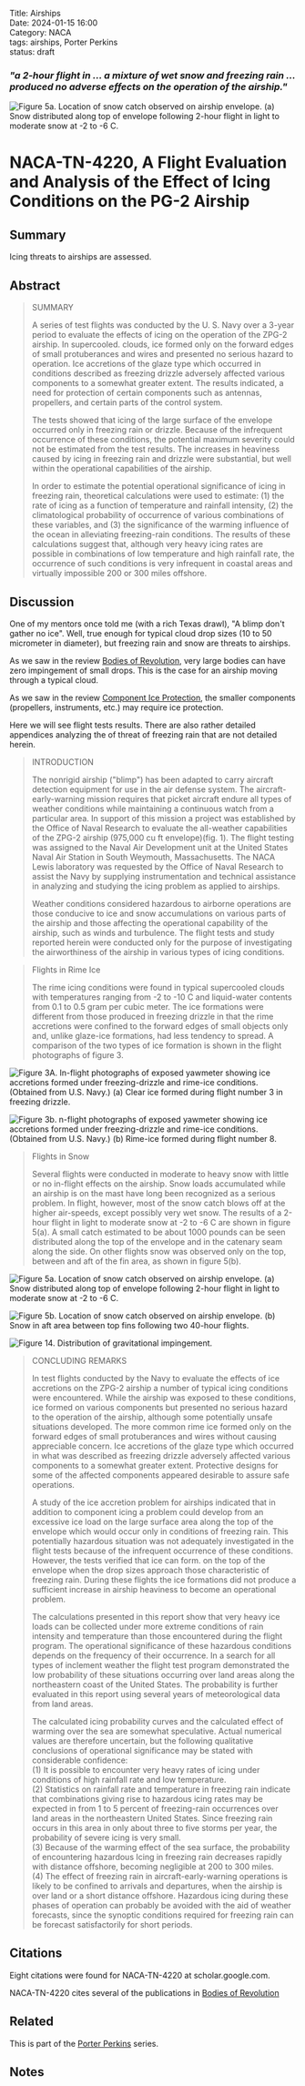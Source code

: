 Title: Airships  
Date: 2024-01-15 16:00  
Category: NACA  
tags: airships, Porter Perkins  
status: draft  

### _"a 2-hour flight in ... a mixture of wet snow and freezing rain ... produced no adverse effects on the operation of the airship."_  

![Figure 5a. Location of snow catch observed on airship envelope. 
(a) Snow distributed along top of envelope following 2-hour flight in light to moderate snow at -2 to -6 C.](images%2FNACA-TN-4220%2FFigure%205a.png)  

# NACA-TN-4220, A Flight Evaluation and Analysis of the Effect of Icing Conditions on the PG-2 Airship  

## Summary  

Icing threats to airships are assessed.  

## Abstract  

>SUMMARY  
> 
>A series of test flights was conducted by the U. S. Navy over a 3-year 
period to evaluate the effects of icing on the operation of the
ZPG-2 airship. In supercooled. clouds, ice formed only on the forward
edges of small protuberances and wires and presented no serious hazard
to operation. Ice accretions of the glaze type which occurred in conditions 
described as freezing drizzle adversely affected various components
to a somewhat greater extent. The results indicated, a need for protection 
of certain components such as antennas, propellers, and certain
parts of the control system.  
> 
>The tests showed that icing of the large surface of the envelope
occurred only in freezing rain or drizzle. Because of the infrequent
occurrence of these conditions, the potential maximum severity could not
be estimated from the test results. The increases in heaviness caused
by icing in freezing rain and drizzle were substantial, but well within
the operational capabilities of the airship.  
> 
>In order to estimate the potential operational significance of icing
in freezing rain, theoretical calculations were used to estimate: (1)
the rate of icing as a function of temperature and rainfall intensity,
(2) the climatological probability of occurrence of various combinations
of these variables, and (3) the significance of the warming influence of
the ocean in alleviating freezing-rain conditions. The results of these
calculations suggest that, although very heavy icing rates are possible
in combinations of low temperature and high rainfall rate, the occurrence
of such conditions is very infrequent in coastal areas and virtually impossible 
200 or 300 miles offshore.  

## Discussion  

One of my mentors once told me (with a rich Texas drawl), "A blimp don't gather no ice". 
Well, true enough for typical cloud drop sizes (10 to 50 micrometer in diameter), 
but freezing rain and snow are threats to airships.

As we saw in the review [Bodies of Revolution]({filename}bodies%20of%20revolution.md), 
very large bodies can have zero impingement of small drops. 
This is the case for an airship moving through a typical cloud. 

As we saw in the review [Component Ice Protection]({filename}Component%20Ice%20Protection.md), 
the smaller components (propellers, instruments, etc.) may require ice protection.  

Here we will see flight tests results. 
There are also rather detailed appendices analyzing the of threat of freezing rain that are not detailed herein. 

>INTRODUCTION  
> 
>The nonrigid airship ("blimp") has been adapted to carry aircraft
detection equipment for use in the air defense system. The aircraft-early-warning 
mission requires that picket aircraft endure all types of
weather conditions while maintaining a continuous watch from a particular
area. In support of this mission a project was established by the Office
of Naval Research to evaluate the all-weather capabilities of the ZPG-2
airship (975,000 cu ft envelope)(fig. 1). The flight testing was assigned
to the Naval Air Development unit at the United States Naval Air Station
in South Weymouth, Massachusetts. The NACA Lewis laboratory was requested
by the Office of Naval Research to assist the Navy by supplying instrumentation 
and technical assistance in analyzing and studying the icing
problem as applied to airships.  
> 
>Weather conditions considered hazardous to airborne operations are
those conducive to ice and snow accumulations on various parts of the
airship and those affecting the operational capability of the airship,
such as winds and turbulence. The flight tests and study reported herein
were conducted only for the purpose of investigating the airworthiness of
the airship in various types of icing conditions.  

>Flights in Rime Ice  
> 
>The rime icing conditions were found in typical supercooled clouds
with temperatures ranging from -2 to -10 C and liquid-water contents
from 0.1 to 0.5 gram per cubic meter. The ice formations were different
from those produced in freezing drizzle in that the rime accretions were
confined to the forward edges of small objects only and, unlike glaze-ice 
formations, had less tendency to spread. A comparison of the two
types of ice formation is shown in the flight photographs of figure 3.

![Figure 3A. In-flight photographs of exposed yawmeter showing ice accretions formed under freezing-drizzle and rime-ice conditions. (Obtained from U.S. Navy.)
(a) Clear ice formed during flight number 3 in freezing drizzle.](images%2FNACA-TN-4220%2FFigure%203A.png)  

![Figure 3b. n-flight photographs of exposed yawmeter showing ice accretions formed under freezing-drizzle and rime-ice conditions. (Obtained from U.S. Navy.)
(b) Rime-ice formed during flight number 8.](images%2FNACA-TN-4220%2FFigure%203b.png)  

>Flights in Snow  
> 
>Several flights were conducted in moderate to heavy snow with little
or no in-flight effects on the airship. Snow loads accumulated while an
airship is on the mast have long been recognized as a serious problem.
In flight, however, most of the snow catch blows off at the higher air-speeds, 
except possibly very wet snow. The results of a 2-hour flight
in light to moderate snow at -2 to -6 C are shown in figure 5(a). A
small catch estimated to be about 1000 pounds can be seen distributed
along the top of the envelope and in the catenary seam along the side.
On other flights snow was observed only on the top, between and aft of
the fin area, as shown in figure 5(b).

![Figure 5a. Location of snow catch observed on airship envelope. 
(a) Snow distributed along top of envelope following 2-hour flight in light to moderate snow at -2 to -6 C.](images%2FNACA-TN-4220%2FFigure%205a.png)  

![Figure 5b. Location of snow catch observed on airship envelope.
(b) Snow in aft area between top fins following two 40-hour flights.](images%2FNACA-TN-4220%2FFigure%205b.png)  

![Figure 14. Distribution of gravitational impingement.](images%2FNACA-TN-4220%2FFigure%2014.png)  

>CONCLUDING REMARKS  
> 
>In test flights conducted by the Navy to evaluate the effects of ice
accretions on the ZPG-2 airship a number of typical icing conditions were
encountered. While the airship was exposed to these conditions, ice
formed on various components but presented no serious hazard to the operation 
of the airship, although some potentially unsafe situations developed. 
The more common rime ice formed only on the forward edges of
small protuberances and wires without causing appreciable concern. Ice
accretions of the glaze type which occurred in what was described as
freezing drizzle adversely affected various components to a somewhat
greater extent. Protective designs for some of the affected components
appeared desirable to assure safe operations.  
> 
>A study of the ice accretion problem for airships indicated that
in addition to component icing a problem could develop from an excessive
ice load on the large surface area along the top of the envelope which
would occur only in conditions of freezing rain. This potentially hazardous 
situation was not adequately investigated in the flight tests because 
of the infrequent occurrence of these conditions. However, the
tests verified that ice can form. on the top of the envelope when the
drop sizes approach those characteristic of freezing rain. During these
flights the ice formations did not produce a sufficient increase in airship 
heaviness to become an operational problem.  
> 
>The calculations presented in this report show that very heavy ice
loads can be collected under more extreme conditions of rain intensity
and temperature than those encountered during the flight program. The
operational significance of these hazardous conditions depends on the
frequency of their occurrence. In a search for all types of inclement
weather the flight test program demonstrated the low probability of these
situations occurring over land areas along the northeastern coast of the
United States. The probability is further evaluated in this report using
several years of meteorological data from land areas.  
> 
>The calculated icing probability curves and the calculated effect
of warming over the sea are somewhat speculative. Actual numerical values 
are therefore uncertain, but the following qualitative conclusions
of operational significance may be stated with considerable confidence:  
(1) It is possible to encounter very heavy rates of icing under
conditions of high rainfall rate and low temperature.  
(2) Statistics on rainfall rate and temperature in freezing rain
indicate that combinations giving rise to hazardous icing rates may be
expected in from 1 to 5 percent of freezing-rain occurrences over land
areas in the northeastern United States. Since freezing rain occurs in
this area in only about three to five storms per year, the probability
of severe icing is very small.  
(3) Because of the warming effect of the sea surface, the probability
of encountering hazardous Icing in freezing rain decreases rapidly with
distance offshore, becoming negligible at 200 to 300 miles.  
(4) The effect of freezing rain in aircraft-early-warning operations
is likely to be confined to arrivals and departures, when the airship is
over land or a short distance offshore. Hazardous icing during these
phases of operation can probably be avoided with the aid of weather forecasts, 
since the synoptic conditions required for freezing rain can be
forecast satisfactorily for short periods.  

## Citations  

Eight citations were found for NACA-TN-4220 at scholar.google.com.  

NACA-TN-4220 cites several of the publications in [Bodies of Revolution]({filename}bodies%20of%20revolution.md)

## Related  

This is part of the [Porter Perkins]({filename}Porter%20Perkins.md) series.  

## Notes  

[^1]: Lewis, William, and Perkins, Porter J.: A Flight Evaluation and Analysis of the Effect of Icing Conditions on the PG-2 Airship. NACA-TN-4220, 1958. [ntrs.nasa.gov](https://ntrs.nasa.gov/citations/19810068595)  
